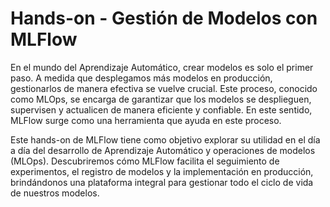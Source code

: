 # Hands-on - Gestión de Modelos con MLFlow

En el mundo del Aprendizaje Automático, crear modelos es solo el primer paso. A medida que desplegamos más modelos en 
producción, gestionarlos de manera efectiva se vuelve crucial. Este proceso, conocido como MLOps, se encarga de 
garantizar que los modelos se desplieguen, supervisen y actualicen de manera eficiente y confiable. En este sentido, 
MLFlow surge como una herramienta que ayuda en este proceso.

Este hands-on de MLFlow tiene como objetivo explorar su utilidad en el día a día del desarrollo de Aprendizaje 
Automático y operaciones de modelos (MLOps). Descubriremos cómo MLFlow facilita el seguimiento de experimentos, el 
registro de modelos y la implementación en producción, brindándonos una plataforma integral para gestionar todo el 
ciclo de vida de nuestros modelos.